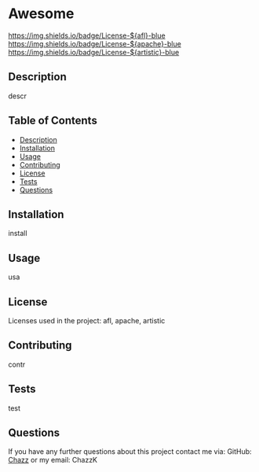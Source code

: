 
# Awesome

https://img.shields.io/badge/License-${afl}-blue https://img.shields.io/badge/License-${apache}-blue https://img.shields.io/badge/License-${artistic}-blue

## Description
descr

## Table of Contents
* [Description](#description)
* [Installation](#installation)
* [Usage](#usage)
* [Contributing](#contributing)
* [License](#license)
* [Tests](#tests)
* [Questions](#questions)

## Installation
install

## Usage
usa

## License
Licenses used in the project: afl, apache, artistic

## Contributing
contr
    

## Tests
test

## Questions
If you have any further questions about this project contact me via:
GitHub: [Chazz](github.com/Chazz)
or my email: ChazzK
